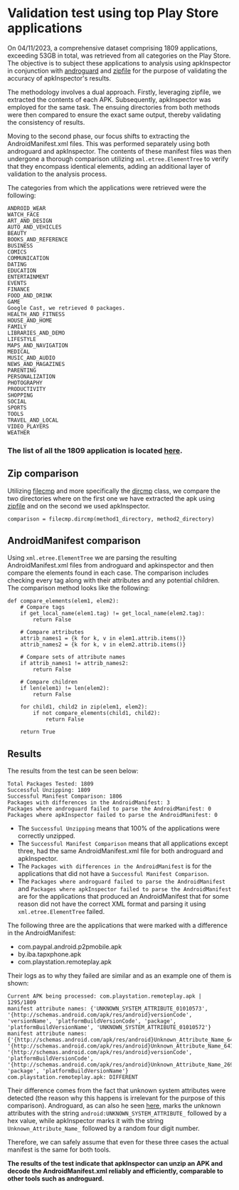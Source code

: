 # Validation test using top Play Store applications

On 04/11/2023, a comprehensive dataset comprising 1809 applications, exceeding 53GB in total, was retrieved from all categories on the Play Store. The objective is to subject these applications to analysis using apkInspector in conjunction with [androguard](https://github.com/androguard/androguard) and [zipfile](https://docs.python.org/3/library/zipfile.html) for the purpose of validating the accuracy of apkInspector's results.

The methodology involves a dual approach. Firstly, leveraging zipfile, we extracted the contents of each APK. Subsequently, apkInspector was employed for the same task. The ensuing directories from both methods were then compared to ensure the exact same output, thereby validating the consistency of results.

Moving to the second phase, our focus shifts to extracting the AndroidManifest.xml files. This was performed separately using both androguard and apkInspector. The contents of these manifest files was then undergone a thorough comparison utilizing `xml.etree.ElementTree` to verify that they encompass identical elements, adding an additional layer of validation to the analysis process.

The categories from which the applications were retrieved were the following:
~~~~
ANDROID_WEAR
WATCH_FACE
ART_AND_DESIGN
AUTO_AND_VEHICLES
BEAUTY
BOOKS_AND_REFERENCE
BUSINESS
COMICS
COMMUNICATION
DATING
EDUCATION
ENTERTAINMENT
EVENTS
FINANCE
FOOD_AND_DRINK
GAME
Google Cast, we retrieved 0 packages.
HEALTH_AND_FITNESS
HOUSE_AND_HOME
FAMILY
LIBRARIES_AND_DEMO
LIFESTYLE
MAPS_AND_NAVIGATION
MEDICAL
MUSIC_AND_AUDIO
NEWS_AND_MAGAZINES
PARENTING
PERSONALIZATION
PHOTOGRAPHY
PRODUCTIVITY
SHOPPING
SOCIAL
SPORTS
TOOLS
TRAVEL_AND_LOCAL
VIDEO_PLAYERS
WEATHER
~~~~

### The list of all the 1809 application is located [here](./packages_list.txt).



## Zip comparison
Utilizing [filecmp](https://docs.python.org/3/library/filecmp.html) and more specifically the [dircmp](https://docs.python.org/3/library/filecmp.html#filecmp.dircmp) class, we compare the two directories where on the first one we have extracted the apk using [zipfile](https://docs.python.org/3/library/zipfile.html) and on the second we used apkInspector.
~~~~
comparison = filecmp.dircmp(method1_directory, method2_directory)
~~~~

## AndroidManifest comparison
Using `xml.etree.ElementTree` we are parsing the resulting AndroidManifest.xml files from androguard and apkinspector and then compare the elements found in each case. The comparison includes checking every tag along with their attributes and any potential children.
The comparison method looks like the following:
~~~~
def compare_elements(elem1, elem2):
    # Compare tags
    if get_local_name(elem1.tag) != get_local_name(elem2.tag):
        return False

    # Compare attributes
    attrib_names1 = {k for k, v in elem1.attrib.items()}
    attrib_names2 = {k for k, v in elem2.attrib.items()}

    # Compare sets of attribute names
    if attrib_names1 != attrib_names2:
        return False

    # Compare children
    if len(elem1) != len(elem2):
        return False

    for child1, child2 in zip(elem1, elem2):
        if not compare_elements(child1, child2):
            return False

    return True
~~~~


## Results

The results from the test can be seen below:
~~~~
Total Packages Tested: 1809
Successful Unzipping: 1809
Successful Manifest Comparison: 1806
Packages with differences in the AndroidManifest: 3
Packages where androguard failed to parse the AndroidManifest: 0
Packages where apkInspector failed to parse the AndroidManifest: 0
~~~~

 - The `Successful Unzipping` means that 100% of the applications were correctly unzipped.
 - The `Successful Manifest Comparison` means that all applications except three, had the same AndroidManifest.xml file for both androguard and apkInspector.
 - The `Packages with differences in the AndroidManifest` is for the applications that did not have a `Successful Manifest Comparison`.
 - The `Packages where androguard failed to parse the AndroidManifest` and `Packages where apkInspector failed to parse the AndroidManifest` are for the applications that produced an AndroidManifest that for some reason did not have the correct XML format and parsing it using `xml.etree.ElementTree` failed.


The following three are the applications that were marked with a difference in the AndroidManifest:
 - com.paypal.android.p2pmobile.apk
 - by.iba.tapxphone.apk
 - com.playstation.remoteplay.apk

Their logs as to why they failed are similar and as an example one of them is shown:
~~~~
Current APK being processed: com.playstation.remoteplay.apk | 1295/1809
manifest attribute names: {'UNKNOWN_SYSTEM_ATTRIBUTE_01010573', '{http://schemas.android.com/apk/res/android}versionCode', 'versionName', 'platformBuildVersionCode', 'package', 'platformBuildVersionName', 'UNKNOWN_SYSTEM_ATTRIBUTE_01010572'}
manifest attribute names: {'{http://schemas.android.com/apk/res/android}Unknown_Attribute_Name_6402', '{http://schemas.android.com/apk/res/android}Unknown_Attribute_Name_6414', '{http://schemas.android.com/apk/res/android}versionCode', 'platformBuildVersionCode', '{http://schemas.android.com/apk/res/android}Unknown_Attribute_Name_2691', 'package', 'platformBuildVersionName'}
com.playstation.remoteplay.apk: DIFFERENT
~~~~
Their difference comes from the fact that unknown system attributes were detected (the reason why this happens is irrelevant for the purpose of this comparison). Androguard, as can also he seen [here](https://github.com/androguard/androguard/blob/master/androguard/core/axml/__init__.py#L828), marks the unknown attributes with the string `android:UNKNOWN_SYSTEM_ATTRIBUTE_` followed by a hex value, while apkInspector marks it with the string `Unknown_Attribute_Name_` followed by a random four digit number.

Therefore, we can safely assume that even for these three cases the actual manifest is the same for both tools.

**The results of the test indicate that apkInspector can unzip an APK and decode the AndroidManifest.xml reliably and efficiently, comparable to other tools such as androguard.**